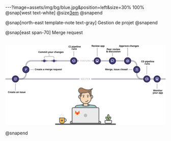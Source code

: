 ---?image=assets/img/bg/blue.jpg&position=left&size=30% 100%
@snap[west text-white]
@size[3em](1.)
@snapend

@snap[north-east template-note text-gray]
Gestion de projet
@snapend

@snap[east span-70]
Merge request<br/><br/>


![alt text](assets/img/gitlab-flow.svg)

@snapend

